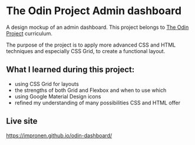 # The Odin Project Admin dashboard


A design mockup of an admin dashboard. This project belongs to [The Odin Project](https://www.theodinproject.com/lessons/node-path-intermediate-html-and-css-admin-dashboard) curriculum.

The purpose of the project is to apply more advanced CSS and HTML techniques and especially CSS Grid, to create a functional layout.

## What I learned during this project:

- using CSS Grid for layouts
- the strengths of both Grid and Flexbox and when to use which
- using Google Material Design icons
- refined my understanding of many possibilities CSS and HTML offer

## Live site 

https://impronen.github.io/odin-dashboard/